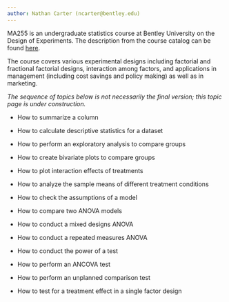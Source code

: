 ```yaml
---
author: Nathan Carter (ncarter@bentley.edu)
---
```


MA255 is an undergraduate statistics course at Bentley University
on the Design of Experiments.
The description from the course catalog can be found
[here](https://catalog.bentley.edu/undergraduate/courses/ma/).

The course covers various experimental designs including factorial
and fractional factorial designs, interaction among factors,
and applications in management (including cost savings and policy making)
as well as in marketing.

*The sequence of topics below is not necessarily the final version;
this topic page is under construction.*

 * How to summarize a column
 * How to calculate descriptive statistics for a dataset

 * How to perform an exploratory analysis to compare groups
 * How to create bivariate plots to compare groups
 * How to plot interaction effects of treatments

 * How to analyze the sample means of different treatment conditions
 * How to check the assumptions of a model
 * How to compare two ANOVA models
 * How to conduct a mixed designs ANOVA
 * How to conduct a repeated measures ANOVA
 * How to conduct the power of a test
 * How to perform an ANCOVA test
 * How to perform an unplanned comparison test
 * How to test for a treatment effect in a single factor design
